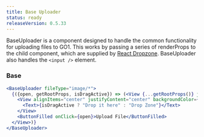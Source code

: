 ```yaml
---
title: Base Uploader
status: ready
releaseVersion: 0.5.33
---
```


BaseUploader is a component designed to handle the common functionality for uploading files to GO1. This works by passing a series of renderProps to the child component, which are supplied by [React Dropzone](https://github.com/react-dropzone/react-dropzone). BaseUploader also handles the `<input />` element.

### Base
```.jsx
<BaseUploader fileType="image/*">
  {({open, getRootProps, isDragActive}) => (<View {...getRootProps()} justifyContent="center" onChange={files => window.alert(`{files[0].name} Uploaded`)}>
    <View alignItems="center" justifyContent="center" backgroundColor={isDragActive ? "faded" : "soft"} height="100px">
      <Text>{isDragActive ? "Drop it here" : "Drop Zone"}</Text>
    </View>
    <ButtonFilled onClick={open}>Upload File</ButtonFilled>
  </View>)}
</BaseUploader>
```
